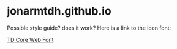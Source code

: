 # jonarmtdh.github.io
Possible style guide?
does it work? 
Here is a link to the icon font:

<a href="https://jonarmtdh.github.io/TD-Icon-font/demo.html">TD Core Web Font</a>
